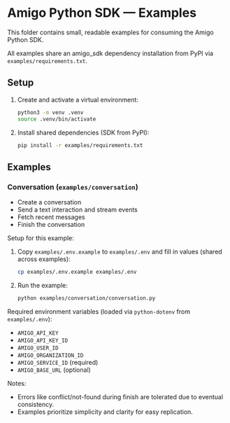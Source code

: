 # Amigo Python SDK — Examples

This folder contains small, readable examples for consuming the Amigo Python SDK.

All examples share an amigo_sdk dependency installation from PyPI via `examples/requirements.txt`.

## Setup

1. Create and activate a virtual environment:

   ```bash
   python3 -m venv .venv
   source .venv/bin/activate
   ```

2. Install shared dependencies (SDK from PyPI):
   ```bash
   pip install -r examples/requirements.txt
   ```

## Examples

### Conversation (`examples/conversation`)

- Create a conversation
- Send a text interaction and stream events
- Fetch recent messages
- Finish the conversation

Setup for this example:

1. Copy `examples/.env.example` to `examples/.env` and fill in values (shared across examples):
   ```bash
   cp examples/.env.example examples/.env
   ```
2. Run the example:
   ```bash
   python examples/conversation/conversation.py
   ```

Required environment variables (loaded via `python-dotenv` from `examples/.env`):

- `AMIGO_API_KEY`
- `AMIGO_API_KEY_ID`
- `AMIGO_USER_ID`
- `AMIGO_ORGANIZATION_ID`
- `AMIGO_SERVICE_ID` (required)
- `AMIGO_BASE_URL` (optional)

Notes:

- Errors like conflict/not-found during finish are tolerated due to eventual consistency.
- Examples prioritize simplicity and clarity for easy replication.
